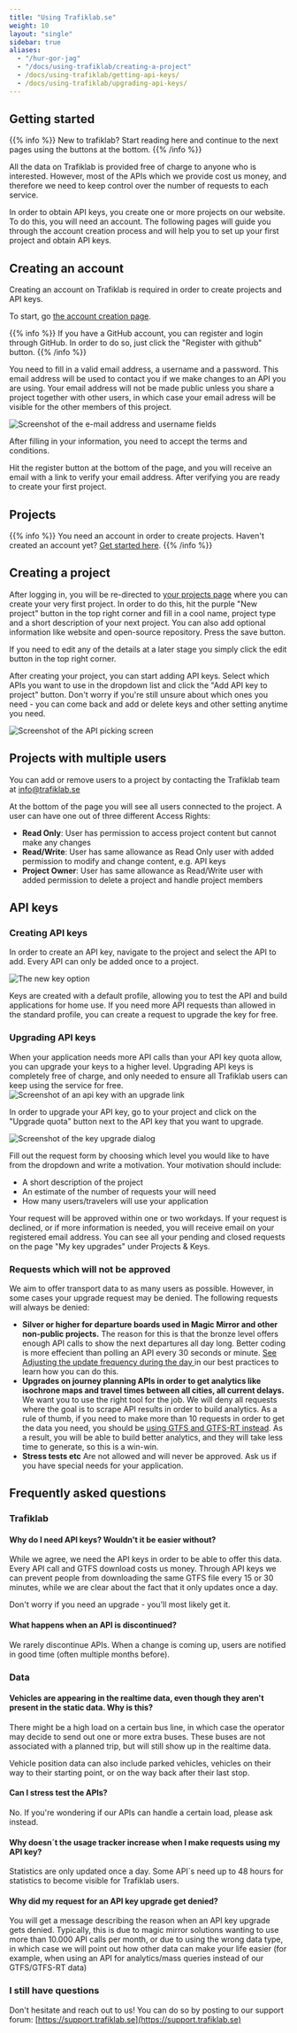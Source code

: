 ```yaml
---
title: "Using Trafiklab.se"
weight: 10
layout: "single"
sidebar: true
aliases:
  - "/hur-gor-jag"
  - "/docs/using-trafiklab/creating-a-project"
  - /docs/using-trafiklab/getting-api-keys/
  - /docs/using-trafiklab/upgrading-api-keys/
---
```


## Getting started

{{% info %}}
New to trafiklab? Start reading here and continue to the next pages using the buttons at the
bottom.
{{% /info %}}

All the data on Trafiklab is provided free of charge to anyone who is interested. However, most of the APIs which we
provide cost us money, and therefore we need to keep control over the number of requests to each service.

In order to obtain API keys, you create one or more projects on our website. To do this, you will need an account. The
following pages will guide you through the account creation process and will help you to set up your first project and
obtain API keys.

## Creating an account

Creating an account on Trafiklab is required in order to create projects and API keys.

To start, go [the account creation page](https://developer.trafiklab.se/register).

{{% info %}} If you have a GitHub account, you can register and login through GitHub. In order to do so, just click
the "Register with github" button. {{% /info %}}

You need to fill in a valid email address, a username and a password. This email address will be used to contact you if we make changes
to an API you are using. Your email address will not be made public unless you share a project together with other users,
in which case your email adress will be visible for the other members of this project.

![Screenshot of the e-mail address and username fields](/media/2023/create-account.png)

After filling in your information, you need to accept the terms and conditions.

Hit the register button at the bottom of the page, and you will receive an email with a link to verify your email address.
After verifying you are ready to create your first project.

## Projects

{{% info %}}  You need an account in order to create projects. Haven't created an account
yet? [Get started here](./_index.md#creating-an-account). {{% /info %}}

## Creating a project

After logging in, you will be re-directed to [your projects page](https://developer.trafiklab.se/project/list) where you
can create your very first project. In order to do this, hit the purple "New project" button in the top right corner and fill
in a cool name, project type and a short description of your next project. You can also add optional information like website and
open-source repository. Press the save button.

If you need to edit any of the details at a later stage you simply click the edit button in the top right corner.

After creating your project, you can start adding API keys. Select which APIs you want to use in the dropdown list and
click the "Add API key to project" button. Don't worry if you're still unsure about which ones you need - you can come
back and add or delete keys and other setting anytime you need.

![Screenshot of the API picking screen](/media/2023/add-api-key.png)

## Projects with multiple users

You can add or remove users to a project by contacting the Trafiklab team at info@trafiklab.se

At the bottom of the page you will see all users connected to the project. A user can have one out of three different Access Rights:
* **Read Only**: User has permission to access project content but cannot make any changes
* **Read/Write**: User has same allowance as Read Only user with added permission to modify and change content, e.g. API keys
* **Project Owner**: User has same allowance as Read/Write user with added permission to delete a project and handle project members

## API keys

### Creating API keys

In order to create an API key, navigate to the project and select the API to add. Every API can only be added once to a
project.

![The new key option](/media/2023/create-API-key.png "The 'add key' dropdown")

Keys are created with a default profile, allowing you to test the API and build applications for home use. If you need
more API requests than allowed in the standard profile, you can create a request to upgrade the key for free.

### Upgrading API keys

When your application needs more API calls than your API key quota allow, you can upgrade your keys to a higher level.
Upgrading API keys is completely free of charge, and only needed to ensure all Trafiklab users can keep using the
service for
free.
![Screenshot of an api key with an upgrade link](/media/2023/upgrade-quota.png "Upgrade buttons can be seen for keys which can be upgrade")

In order to upgrade your API key, go to your project and click on the "Upgrade quota" button next to the API key that
you want
to upgrade.

![Screenshot of the key upgrade dialog](/media/2023/request-key-upgrade.png "The key upgrade request form")

Fill out the request form by choosing which level you would like to have from the dropdown and write a motivation.
Your motivation should include:

* A short description of the project
* An estimate of the number of requests your will need
* How many users/travelers will use your application

Your request will be approved within one or two workdays. If your request is declined, or if more information is needed,
you will receive email on your registered email address. You can see all your pending and closed requests on the page "My
key upgrades" under Projects & Keys.

### Requests which will not be approved

We aim to offer transport data to as many users as possible. However, in some cases your upgrade request may be denied.
The following requests will always be denied:

* **Silver or higher for departure boards used in Magic Mirror and other non-public projects.** The reason for this is
  that the bronze level offers enough API calls to show the next departures all day long. Better coding is more
  effecient than polling an API every 30 seconds or
  minute. [See Adjusting the update frequency during the day ](./../using-trafiklab-data/best-practices/limiting-requests.md#adjusting-the-update-frequency-during-the-day)
  in our best practices to learn how you can do this.
* **Upgrades on journey planning APIs in order to get analytics like isochrone maps and travel times between all cities,
  all current delays.** We want you to use the right tool for the job. We will deny all requests where the goal is to
  scrape API results in order to build analytics. As a rule of thumb, if you need to make more than 10 requests in order
  to get the data you need, you should
  be [using GTFS and GTFS-RT instead](../../public-transport-data/our-data-and-apis/gtfs/). As a result, you will be
  able to build better analytics, and they will take less time to generate, so this is a win-win.
* **Stress tests etc** Are not allowed and will never be approved. Ask us if you have special needs for your application.

## Frequently asked questions

### Trafiklab

#### Why do I need API keys? Wouldn't it be easier without?

While we agree, we need the API keys in order to be able to offer this data. Every API call and GTFS download costs us
money. Through API keys we can prevent people from downloading the same GTFS file every 15 or 30 minutes, while we are
clear about the fact that it only updates once a day.

Don't worry if you need an upgrade - you'll most likely get it.

#### What happens when an API is discontinued?

We rarely discontinue APIs. When a change is coming up, users are notified in good time (often multiple months
before).

### Data

#### Vehicles are appearing in the realtime data, even though they aren't present in the static data. Why is this?

There might be a high load on a certain bus line, in which case the operator may decide to send out one or more extra
buses. These buses are not associated with a planned trip, but will still show up in the realtime data.

Vehicle position data can also include parked vehicles, vehicles on their way to their starting point, or on the way
back after their last stop.

#### Can I stress test the APIs?

No. If you're wondering if our APIs can handle a certain load, please ask instead.

#### Why doesn´t the usage tracker increase when I make requests using my API key?

Statistics are only updated once a day. Some API´s need up to 48 hours for statistics to become visible for Trafiklab users.

#### Why did my request for an API key upgrade get denied?

You will get a message describing the reason when an API key upgrade gets denied. Typically, this is due to magic mirror
solutions wanting to use more than 10.000 API calls per month, or due to using the wrong data type, in which case we
will point out how other data can make your life easier (for example, when using an API for analytics/mass queries
instead of our GTFS/GTFS-RT data)

### I still have questions

Don't hesitate and reach out to us! You can do so by posting to our support
forum: [https://support.trafiklab.se](https://support.trafiklab.se)
